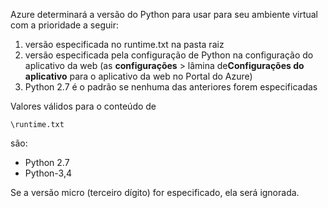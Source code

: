 Azure determinará a versão do Python para usar para seu ambiente virtual com a prioridade a seguir:

1. versão especificada no runtime.txt na pasta raiz
1. versão especificada pela configuração de Python na configuração do aplicativo da web (as **configurações** > lâmina de**Configurações do aplicativo** para o aplicativo da web no Portal do Azure)
1. Python 2.7 é o padrão se nenhuma das anteriores forem especificadas

Valores válidos para o conteúdo de 

    \runtime.txt

são:

- Python 2.7
- Python-3,4

Se a versão micro (terceiro dígito) for especificado, ela será ignorada.
